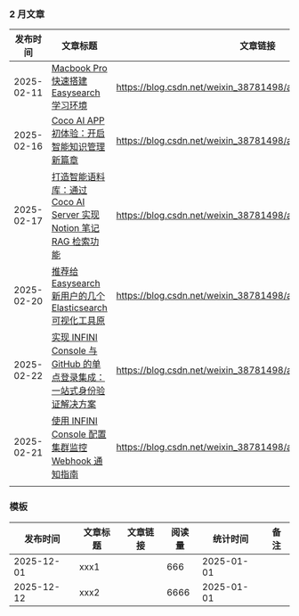 
### 2 月文章

| 发布时间       | 文章标题                                                                                                              | 文章链接                                                            | 阅读量  | 统计时间       | 备注  |
| ---------- | ----------------------------------------------------------------------------------------------------------------- | --------------------------------------------------------------- | ---- | ---------- | --- |
| 2025-02-11 | [Macbook Pro快速搭建Easysearch学习环境](Macbook%20Pro快速搭建Easysearch学习环境.md)                                               | https://blog.csdn.net/weixin_38781498/article/details/145574110 | 1037 | 2025-03-02 |     |
| 2025-02-16 | [Coco AI APP 初体验：开启智能知识管理新篇章](Coco%20AI%20APP%20初体验：开启智能知识管理新篇章.md)                                               | https://blog.csdn.net/weixin_38781498/article/details/145660517 | 1331 | 2025-03-02 |     |
| 2025-02-17 | [打造智能语料库：通过Coco AI Server 实现 Notion 笔记 RAG 检索功能](打造智能语料库：通过Coco%20AI%20Server%20实现%20Notion%20笔记%20RAG%20检索功能.md) | https://blog.csdn.net/weixin_38781498/article/details/145692866 | 1170 | 2025-03-02 |     |
| 2025-02-20 | [推荐给 Easysearch 新用户的几个 Elasticsearch 可视化工具原](推荐给%20Easysearch%20新用户的几个%20Elasticsearch%20可视化工具原.md)               | https://blog.csdn.net/weixin_38781498/article/details/145764424 | 394  | 2025-03-02 |     |
| 2025-02-22 | [实现 INFINI Console 与 GitHub 的单点登录集成：一站式身份验证解决方案](实现%20INFINI%20Console%20与%20GitHub%20的单点登录集成：一站式身份验证解决方案.md)     | https://blog.csdn.net/weixin_38781498/article/details/145792720 | 1018 | 2025-03-02 |     |
| 2025-02-21 | [使用 INFINI Console 配置集群监控 Webhook 通知指南](使用%20INFINI%20Console%20配置集群监控%20Webhook%20通知指南.md)                       | https://blog.csdn.net/weixin_38781498/article/details/145787827 | 706  | 2025-03-02 |     |
|            |                                                                                                                   |                                                                 |      |            |     |



### 模板

| 发布时间       | 文章标题 | 文章链接 | 阅读量  | 统计时间       | 备注  |
| ---------- | ---- | ---- | ---- | ---------- | --- |
| 2025-12-01 | xxx1 |      | 666  | 2025-01-01 |     |
| 2025-12-12 | xxx2 |      | 6666 | 2025-01-01 |     |




